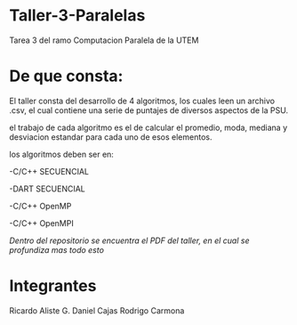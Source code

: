 # Taller-3-Paralelas
Tarea 3 del ramo Computacion Paralela de la UTEM

# De que consta:
El taller consta del desarrollo de 4 algoritmos, los cuales leen un archivo .csv, el cual contiene una serie de puntajes de diversos aspectos de la PSU.

el trabajo de cada algoritmo es el de calcular el promedio, moda, mediana y desviacion estandar para cada uno de esos elementos.

los algoritmos deben ser en:

-C/C++ SECUENCIAL

-DART SECUENCIAL

-C/C++ OpenMP

-C/C++ OpenMPI

*Dentro del repositorio se encuentra el PDF del taller, en el cual se profundiza mas todo esto*

# Integrantes
Ricardo Aliste G.
Daniel Cajas
Rodrigo Carmona

